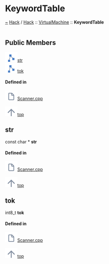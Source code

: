<a id="keywordtable"></a>
<h1>KeywordTable</h1>
<a id="structhack_1_1virtualmachine_1_1keywordtable"></a>
<a href="https://github.com/CharlesCarley/HackComputer#~">~</a>
<a href="index.md#index">Hack</a>
<span class="inline-text">/</span>
<a href="namespaceHack.md#hack">Hack</a>
<span class="inline-text">::</span>
<a href="namespaceHack_1_1VirtualMachine.md#virtualmachine">VirtualMachine</a>
<span class="inline-text">::</span>
<span class="bold-text"><b>KeywordTable</b></span>
<br/>
<br/>
<a id="public-members"></a>
<h2>Public Members</h2>
<span class="icon-list-item"><a href="#str" class="icon-list-item"><img src="../images/class.svg" class="icon-list-item"/><span class="icon-list-item">str</span>
</a>
</span>
<br/>
<span class="icon-list-item"><a href="#tok" class="icon-list-item"><img src="../images/class.svg" class="icon-list-item"/><span class="icon-list-item">tok</span>
</a>
</span>
<br/>
<a id="defined-in"></a>
<h4>Defined in</h4>
<span class="icon-list-item"><a href="https://github.com/CharlesCarley/HackComputer/blob/master/Source/VirtualMachine/Scanner.cpp#L31" class="icon-list-item"><img src="../images/file.svg" class="icon-list-item"/><span class="icon-list-item">Scanner.cpp</span>
</a>
</span>
<br/>
<br/>
<span class="icon-list-item"><a href="#keywordtable" class="icon-list-item"><img src="../images/jumpToTop.svg" class="icon-list-item"/><span class="icon-list-item">top</span>
</a>
</span>
<a id="str"></a>
<h2>str</h2>
<span class="inline-text">const char *</span>
<span class="bold-text"><b>str</b></span>
<br/>
<a id="defined-in"></a>
<h4>Defined in</h4>
<span class="icon-list-item"><a href="https://github.com/CharlesCarley/HackComputer/blob/master/Source/VirtualMachine/Scanner.cpp#L32" class="icon-list-item"><img src="../images/file.svg" class="icon-list-item"/><span class="icon-list-item">Scanner.cpp</span>
</a>
</span>
<br/>
<br/>
<span class="icon-list-item"><a href="#keywordtable" class="icon-list-item"><img src="../images/jumpToTop.svg" class="icon-list-item"/><span class="icon-list-item">top</span>
</a>
</span>
<br/>
<a id="tok"></a>
<h2>tok</h2>
<span class="inline-text">int8_t</span>
<span class="bold-text"><b>tok</b></span>
<br/>
<a id="defined-in"></a>
<h4>Defined in</h4>
<span class="icon-list-item"><a href="https://github.com/CharlesCarley/HackComputer/blob/master/Source/VirtualMachine/Scanner.cpp#L33" class="icon-list-item"><img src="../images/file.svg" class="icon-list-item"/><span class="icon-list-item">Scanner.cpp</span>
</a>
</span>
<br/>
<br/>
<span class="icon-list-item"><a href="#keywordtable" class="icon-list-item"><img src="../images/jumpToTop.svg" class="icon-list-item"/><span class="icon-list-item">top</span>
</a>
</span>
<br/>
</div>
</div>
</body>
</html>

